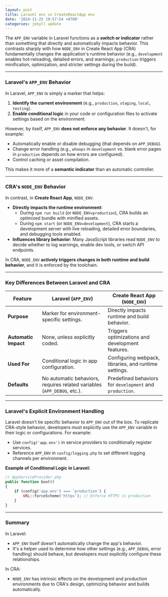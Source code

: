 ```yaml
---
layout: post
title: Laravel env vs CreateReactApp env
date: '2024-11-25 19:57:54 +0700'
categories: jekyll update
---
```


The `APP_ENV` variable in Laravel functions as a **switch or indicator** rather than something that directly and automatically impacts behavior. This contrasts sharply with how `NODE_ENV` in Create React App (CRA) fundamentally changes the application's runtime behavior (e.g., `development` enables hot-reloading, detailed errors, and warnings; `production` triggers minification, optimization, and stricter settings during the build).

---

### **Laravel's `APP_ENV` Behavior**
In Laravel, `APP_ENV` is simply a marker that helps:
1. **Identify the current environment** (e.g., `production`, `staging`, `local`, `testing`).
2. **Enable conditional logic** in your code or configuration files to activate settings based on the environment.

However, by itself, `APP_ENV` **does not enforce any behavior**. It doesn't, for example:
- Automatically enable or disable debugging (that depends on `APP_DEBUG`).
- Change error handling (e.g., `whoops` in `development` vs. blank error pages in `production` depends on how errors are configured).
- Control caching or asset compilation.

This makes it more of a **semantic indicator** than an automatic controller.

---

### **CRA's `NODE_ENV` Behavior**
In contrast, in **Create React App**, `NODE_ENV`:
- **Directly impacts the runtime environment**:
  - During `npm run build` (or `NODE_ENV=production`), CRA builds an optimized bundle with minified assets.
  - During `npm start` (or `NODE_ENV=development`), CRA starts a development server with live reloading, detailed error boundaries, and debugging tools enabled.
- **Influences library behavior**: Many JavaScript libraries read `NODE_ENV` to decide whether to log warnings, enable dev tools, or switch API endpoints.

In CRA, `NODE_ENV` **actively triggers changes in both runtime and build behavior**, and it is enforced by the toolchain.

---

### **Key Differences Between Laravel and CRA**

| Feature | Laravel (`APP_ENV`) | Create React App (`NODE_ENV`) |
| --- | --- | --- |
| **Purpose** | Marker for environment-specific settings. | Directly impacts runtime and build behavior. |
| **Automatic Impact** | None, unless explicitly coded. | Triggers optimizations and development features. |
| **Used For** | Conditional logic in app configuration. | Configuring webpack, libraries, and runtime settings. |
| **Defaults** | No automatic behaviors, requires related variables (`APP_DEBUG`, etc.). | Predefined behaviors for `development` and `production`. |

---

### **Laravel's Explicit Environment Handling**
Laravel doesn’t tie specific behavior to `APP_ENV` out of the box. To replicate CRA-style behavior, developers must explicitly use the `APP_ENV` variable in their logic or configurations. For example:

- Use `config('app.env')` in service providers to conditionally register services.
- Reference `APP_ENV` in `config/logging.php` to set different logging channels per environment.

**Example of Conditional Logic in Laravel:**
```php
// AppServiceProvider.php
public function boot()
{
    if (config('app.env') === 'production') {
        URL::forceScheme('https'); // Enforce HTTPS in production
    }
}
```

---

### **Summary**
In Laravel:
- `APP_ENV` itself doesn't automatically change the app's behavior.
- It's a helper used to determine how other settings (e.g., `APP_DEBUG`, error handling) should behave, but developers must explicitly configure these relationships.
  
In CRA:
- `NODE_ENV` has intrinsic effects on the development and production environments due to CRA's design, optimizing behavior and builds automatically.
